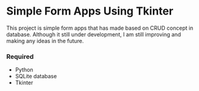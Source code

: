 # Simple Form Apps Using Tkinter
This project is simple form apps that has made based on CRUD concept in database. Although it still under development, I am still improving and making any ideas in the future.

### Required
- Python
- SQLite database
- Tkinter
